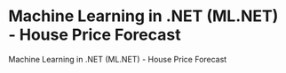 # Machine Learning in .NET (ML.NET) - House Price Forecast
Machine Learning in .NET (ML.NET) - House Price Forecast
